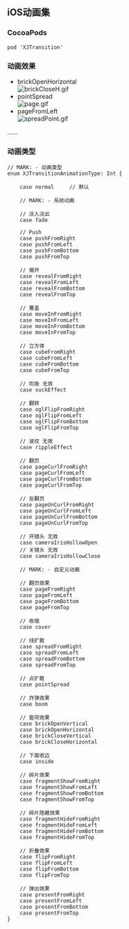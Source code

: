 ## iOS动画集

### CocoaPods
```
pod 'XJTransition'
```

### 动画效果
- brickOpenHorizontal  
![brickCloseH.gif](https://upload-images.jianshu.io/upload_images/28320442-08fb1c3cc3ea12a9.gif?imageMogr2/auto-orient/strip)
- pointSpread  
![page.gif](https://upload-images.jianshu.io/upload_images/28320442-74ca4d95e59a6e1f.gif?imageMogr2/auto-orient/strip)
- pageFromLeft  
![spreadPoint.gif](https://upload-images.jianshu.io/upload_images/28320442-2c7f2aa06d981ee1.gif?imageMogr2/auto-orient/strip)

......  

### 动画类型
```
// MARK: - 动画类型
enum XJTransitionAnimationType: Int {
    
    case normal     // 默认
    
    // MARK: - 系统动画
    
    // 淡入淡出
    case fade
    
    // Push
    case pushFromRight
    case pushFromLeft
    case pushFromBottom
    case pushFromTop
    
    // 揭开
    case revealFromRight
    case revealFromLeft
    case revealFromBottom
    case revealFromTop
    
    // 覆盖
    case moveInFromRight
    case moveInFromLeft
    case moveInFromBottom
    case moveInFromTop
    
    // 立方体
    case cubeFromRight
    case cubeFromLeft
    case cubeFromBottom
    case cubeFromTop
    
    // 吮吸 无效
    case suckEffect
    
    // 翻转
    case oglFlipFromRight
    case oglFlipFromLeft
    case oglFlipFromBottom
    case oglFlipFromTop
    
    // 波纹 无效
    case rippleEffect
    
    // 翻页
    case pageCurlFromRight
    case pageCurlFromLeft
    case pageCurlFromBottom
    case pageCurlFromTop
    
    // 反翻页
    case pageUnCurlFromRight
    case pageUnCurlFromLeft
    case pageUnCurlFromBottom
    case pageUnCurlFromTop
    
    // 开镜头 无效
    case cameraIrisHollowOpen
    // 关镜头 无效
    case cameraIrisHollowClose
    
    // MARK: - 自定义动画
    
    // 翻页效果
    case pageFromRight
    case pageFromLeft
    case pageFromBottom
    case pageFromTop
    
    // 收缩
    case cover
    
    // 线扩散
    case spreadFromRight
    case spreadFromLeft
    case spreadFromBottom
    case spreadFromTop
    
    // 点扩散
    case pointSpread
    
    // 炸弹效果
    case boom
    
    // 窗帘效果
    case brickOpenVertical
    case brickOpenHorizontal
    case brickCloseVertical
    case brickCloseHorizontal
    
    // 下面收边
    case inside
    
    // 碎片效果
    case fragmentShowFromRight
    case fragmentShowFromLeft
    case fragmentShowFromBottom
    case fragmentShowFromTop

    // 碎片隐藏效果
    case fragmentHideFromRight
    case fragmentHideFromLeft
    case fragmentHideFromBottom
    case fragmentHideFromTop
    
    // 折叠效果
    case flipFromRight
    case flipFromLeft
    case flipFromBottom
    case flipFromTop
    
    // 弹出效果
    case presentFromRight
    case presentFromLeft
    case presentFromBottom
    case presentFromTop
}
```
